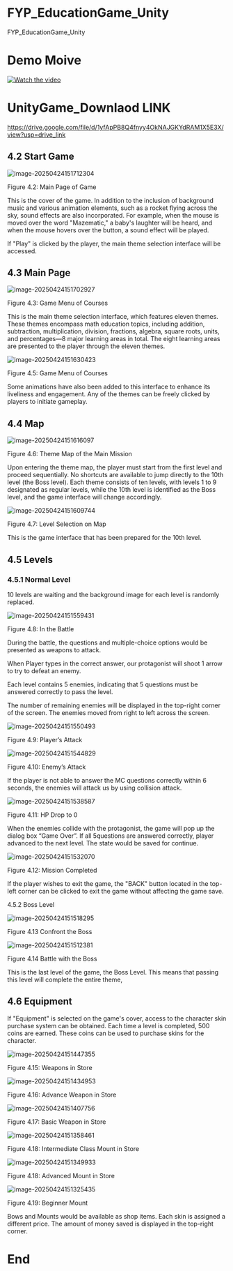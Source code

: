 # FYP_EducationGame_Unity
FYP_EducationGame_Unity


# Demo Moive
[![Watch the video](http://pdm888.oss-cn-beijing.aliyuncs.com/img/image-20250424151712304.png)](https://pdm888.oss-cn-beijing.aliyuncs.com/%E6%8B%BC%E9%9F%B3/M/20250424_155519.mp4)

# UnityGame_Downlaod LINK
https://drive.google.com/file/d/1yfApPB8Q4fnyy4OkNAJGKYdRAM1X5E3X/view?usp=drive_link


## 4.2 Start Game

![image-20250424151712304](http://pdm888.oss-cn-beijing.aliyuncs.com/img/image-20250424151712304.png) 





Figure 4.2: Main Page of Game

This is the cover of the game. In addition to the inclusion of background music and various animation elements, such as a rocket flying across the sky, sound effects are also incorporated. For example, when the mouse is moved over the word "Mazematic," a baby's laughter will be heard, and when the mouse hovers over the button, a sound effect will be played.

If "Play" is clicked by the player, the main theme selection interface will be accessed.

## 4.3 Main Page

![image-20250424151702927](http://pdm888.oss-cn-beijing.aliyuncs.com/img/image-20250424151702927.png) 

Figure 4.3: Game Menu of Courses

This is the main theme selection interface, which features eleven themes. These themes encompass math education topics, including addition, subtraction, multiplication, division, fractions, algebra, square roots, units, and percentages—8 major learning areas in total. The eight learning areas are presented to the player through the eleven themes.



![image-20250424151630423](http://pdm888.oss-cn-beijing.aliyuncs.com/img/image-20250424151630423.png) 

Figure 4.5: Game Menu of Courses

Some animations have also been added to this interface to enhance its liveliness and engagement. Any of the themes can be freely clicked by players to initiate gameplay.

## 4.4 Map

![image-20250424151616097](http://pdm888.oss-cn-beijing.aliyuncs.com/img/image-20250424151616097.png) 

Figure 4.6: Theme Map of the Main Mission

Upon entering the theme map, the player must start from the first level and proceed sequentially. No shortcuts are available to jump directly to the 10th level (the Boss level). Each theme consists of ten levels, with levels 1 to 9 designated as regular levels, while the 10th level is identified as the Boss level, and the game interface will change accordingly.

![image-20250424151609744](http://pdm888.oss-cn-beijing.aliyuncs.com/img/image-20250424151609744.png) 

Figure 4.7: Level Selection on Map

This is the game interface that has been prepared for the 10th level.

## 4.5 Levels

### 4.5.1 Normal Level

10 levels are waiting and the background image for each level is randomly replaced.

![image-20250424151559431](http://pdm888.oss-cn-beijing.aliyuncs.com/img/image-20250424151559431.png) 

Figure 4.8: In the Battle

During the battle, the questions and multiple-choice options would be presented as weapons to attack. 

When Player types in the correct answer, our protagonist will shoot 1 arrow to try to defeat an enemy. 

Each level contains 5 enemies, indicating that 5 questions must be answered correctly to pass the level. 

The number of remaining enemies will be displayed in the top-right corner of the screen. The enemies moved from right to left across the screen.

![image-20250424151550493](http://pdm888.oss-cn-beijing.aliyuncs.com/img/image-20250424151550493.png) 

Figure 4.9: Player’s Attack

![image-20250424151544829](http://pdm888.oss-cn-beijing.aliyuncs.com/img/image-20250424151544829.png) 

Figure 4.10: Enemy’s Attack

If the player is not able to answer the MC questions correctly within 6 seconds, the enemies will attack us by using collision attack. 

![image-20250424151538587](http://pdm888.oss-cn-beijing.aliyuncs.com/img/image-20250424151538587.png) 

Figure 4.11: HP Drop to 0 

When the enemies collide with the protagonist, the game will pop up the dialog box “Game Over”. If all 5questions are answered correctly, player advanced to the next level. The state would be saved for continue.

![image-20250424151532070](http://pdm888.oss-cn-beijing.aliyuncs.com/img/image-20250424151532070.png) 

Figure 4.12: Mission Completed 

If the player wishes to exit the game, the "BACK" button located in the top-left corner can be clicked to exit the game without affecting the game save. 

4.5.2 Boss Level

![image-20250424151518295](http://pdm888.oss-cn-beijing.aliyuncs.com/img/image-20250424151518295.png) 

 Figure 4.13 Confront the Boss 

![image-20250424151512381](http://pdm888.oss-cn-beijing.aliyuncs.com/img/image-20250424151512381.png) 

Figure 4.14 Battle with the Boss 

 

This is the last level of the game, the Boss Level. This means that passing this level will complete the entire theme, 

 

## 4.6 Equipment 

If "Equipment" is selected on the game's cover, access to the character skin purchase system can be obtained. Each time a level is completed, 500 coins are earned. These coins can be used to purchase skins for the character. 

![image-20250424151447355](http://pdm888.oss-cn-beijing.aliyuncs.com/img/image-20250424151447355.png) 

Figure 4.15: Weapons in Store 

![image-20250424151434953](http://pdm888.oss-cn-beijing.aliyuncs.com/img/image-20250424151434953.png) 

Figure 4.16: Advance Weapon in Store

![image-20250424151407756](http://pdm888.oss-cn-beijing.aliyuncs.com/img/image-20250424151407756.png) 

Figure 4.17: Basic Weapon in Store



![image-20250424151358461](http://pdm888.oss-cn-beijing.aliyuncs.com/img/image-20250424151358461.png) 

Figure 4.18: Intermediate Class Mount in Store

![image-20250424151349933](http://pdm888.oss-cn-beijing.aliyuncs.com/img/image-20250424151349933.png) 

Figure 4.18: Advanced Mount in Store 

![image-20250424151325435](http://pdm888.oss-cn-beijing.aliyuncs.com/img/image-20250424151325435.png) 

Figure 4.19: Beginner Mount 

Bows and Mounts would be available as shop items. Each skin is assigned a different price. The amount of money saved is displayed in the top-right corner. 

# End
